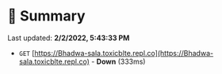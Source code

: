 # 📖 Summary
Last updated: **2/2/2022, 5:43:33 PM**

- `GET` [https://Bhadwa-sala.toxicblte.repl.co](https://Bhadwa-sala.toxicblte.repl.co) - **Down** (333ms)
